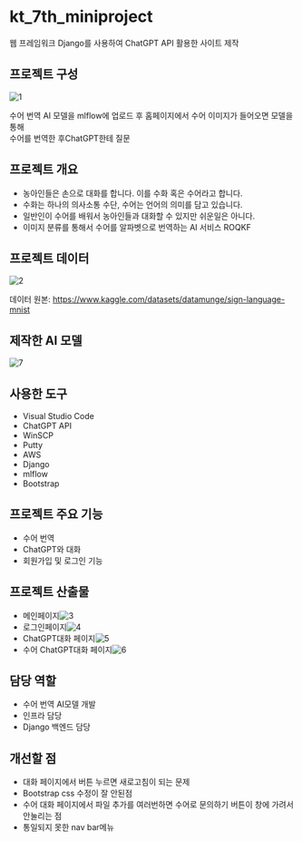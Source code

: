 # kt_7th_miniproject
웹 프레임워크 Django를 사용하여 ChatGPT API 활용한 사이트 제작

프로젝트 구성
---
![1](https://github.com/rakkeshasa/kt_7th_miniproject/assets/77041622/952275e0-140e-49d2-93a3-e036594e8e02)

수어 번역 AI 모델을 mlflow에 업로드 후 홈페이지에서 수어 이미지가 들어오면 모델을 통해 </BR>
수어를 번역한 후ChatGPT한테 질문

프로젝트 개요
---
- 농아인들은 손으로 대화를 합니다. 이를 수화 혹은 수어라고 합니다.
- 수화는 하나의 의사소통 수단, 수어는 언어의 의미를 담고 있습니다.
- 일반인이 수어를 배워서 농아인들과 대화할 수 있지만 쉬운일은 아니다.
- 이미지 분류를 통해서 수어를 알파벳으로 번역하는 AI 서비스 ROQKF

프로젝트 데이터
---
![2](https://github.com/rakkeshasa/kt_7th_miniproject/assets/77041622/f7e695ab-4c30-4491-b737-5e22f3e1e495)

데이터 원본: https://www.kaggle.com/datasets/datamunge/sign-language-mnist

제작한 AI 모델
---
![7](https://github.com/rakkeshasa/kt_7th_miniproject/assets/77041622/7d9ffae1-14b0-4f7e-8eda-4b49f12f603d)


사용한 도구
---
- Visual Studio Code
- ChatGPT API
- WinSCP
- Putty
- AWS
- Django
- mlflow
- Bootstrap

프로젝트 주요 기능
---
- 수어 번역
- ChatGPT와 대화
- 회원가입 및 로그인 기능

프로젝트 산출물
---
- 메인페이지![3](https://github.com/rakkeshasa/kt_7th_miniproject/assets/77041622/861443e0-e8bb-4802-beb1-6ab673c2854c)
- 로그인페이지![4](https://github.com/rakkeshasa/kt_7th_miniproject/assets/77041622/74eb069d-5ac5-452b-acca-06be7fdb6f99)
- ChatGPT대화 페이지![5](https://github.com/rakkeshasa/kt_7th_miniproject/assets/77041622/cd2b460d-2f38-4272-87be-c6ff2eff6031)
- 수어 ChatGPT대화 페이지![6](https://github.com/rakkeshasa/kt_7th_miniproject/assets/77041622/d2f7c518-6568-4845-8e5a-0205e0d3b0ff)


담당 역할
---
- 수어 번역 AI모델 개발
- 인프라 담당
- Django 백엔드 담당

개선할 점
---
- 대화 페이지에서 버튼 누르면 새로고침이 되는 문제
- Bootstrap css 수정이 잘 안된점
- 수어 대화 페이지에서 파일 추가를 여러번하면 수어로 문의하기 버튼이 창에 가려서 안눌리는 점
- 통일되지 못한 nav bar메뉴
